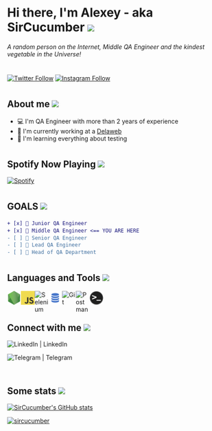 # Hi there, I'm Alexey - aka SirCucumber <img width="26px" src="https://cdn.discordapp.com/emojis/755772772298260550.png?size=96" />

###### _A random person on the Internet, Middle QA Engineer and the kindest vegetable in the Universe!_ </p>

#

[![Twitter Follow](https://img.shields.io/twitter/follow/_SirCucumber?color=green&logo=Twitter&style=for-the-badge)](https://twitter.com/intent/follow?screen_name=_SirCucumber)
[![Instagram Follow](https://img.shields.io/twitter/follow/_SirCucumber?color=green&logo=Instagram&style=for-the-badge)](https://instagram.com/_sircucumber)

#

## **About me** <img width="26px" src="https://cdn.discordapp.com/emojis/695036932182376468.png?size=96" />

- 💻 I'm QA Engineer with more than 2 years of experience
- 🏢 I'm currently working at a [Delaweb][worksite]
- 📖 I'm learning everything about testing

#

## **Spotify Now Playing** <img width="26px" src="https://cdn.discordapp.com/emojis/695037044568752204.png?size=96" />

[![Spotify](https://github-spotify.herokuapp.com/)](https://open.spotify.com/user/SirCucumber)

#

## **GOALS** <img width="26px" src="https://cdn.discordapp.com/emojis/695037044040138813.png?size=96" />

```diff
+ [x] 👶 Junior QA Engineer
+ [x] 👦 Middle QA Engineer <== YOU ARE HERE
- [ ] 🧑 Senior QA Engineer
- [ ] 👨 Lead QA Engineer
- [ ] 🧔 Head of QA Department
```

#

## **Languages and Tools** <img width="26px" src="https://cdn.discordapp.com/emojis/696709254274482207.png?size=96" />

<img align="left" alt="Node.js" width="32px" src="https://raw.githubusercontent.com/github/explore/80688e429a7d4ef2fca1e82350fe8e3517d3494d/topics/nodejs/nodejs.png" />
<img align="left" alt="JavaScript" width="32px" src="https://raw.githubusercontent.com/github/explore/80688e429a7d4ef2fca1e82350fe8e3517d3494d/topics/javascript/javascript.png" />
<img align="left" alt="Selenium" width="32px" src="https://raw.githubusercontent.com/detain/svg-logos/780f25886640cef088af994181646db2f6b1a3f8/svg/selenium-logo.svg" />
<img align="left" alt="SQL" width="32px" src="https://raw.githubusercontent.com/github/explore/80688e429a7d4ef2fca1e82350fe8e3517d3494d/topics/sql/sql.png" />
<img align="left" alt="Git" width="32px" src="https://www.vectorlogo.zone/logos/git-scm/git-scm-icon.svg" />
<img align="left" alt="Postman" width="32px" src="https://avatars.githubusercontent.com/u/10251060?s=200&v=4" />
<img align="left" alt="Terminal" width="32px" src="https://raw.githubusercontent.com/github/explore/80688e429a7d4ef2fca1e82350fe8e3517d3494d/topics/terminal/terminal.png" />
<br />
<br />

#

## **Connect with me** <img width="26px" src="https://cdn.discordapp.com/emojis/695037043956252673.png?size=96" />

[<img align="left" alt="LinkedIn | LinkedIn" src="https://img.shields.io/badge/LinkedIn-0077B5?style=for-the-badge&logo=linkedin&logoColor=white" />][linkedin]
<br>

[<img align="left" alt="Telegram | Telegram" src="https://img.shields.io/badge/Telegram-2CA5E0?style=for-the-badge&logo=telegram&logoColor=white" />][telegram]
<br>
<br>

#

## **Some stats** <img width="26px" src="https://cdn.discordapp.com/emojis/696709252277862513.png?size=96" />

[![SirCucumber's GitHub stats](https://github-readme-stats.vercel.app/api?username=SirCucumber&show_icons=true&theme=chartreuse-dark)](https://github.com/SirCucumber)

<p align="left"> <a href="https://github.com/ryo-ma/github-profile-trophy"><img src="https://github-profile-trophy.vercel.app/?username=sircucumber&theme=matrix" alt="sircucumber" /></a> </p>

[worksite]: https://delaweb.ru
[twitter]: https://twitter.com/_SirCucumber
[instagram]: https://instagram.com/_sircucumber
[linkedin]: https://linkedin.com/in/SirCucumber
[telegram]: https://t.me/SirCucumber
